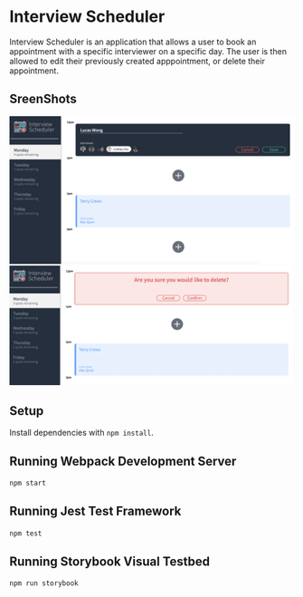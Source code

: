 # Interview Scheduler

  Interview Scheduler is an application that allows a user to book an appointment with a specific interviewer on a specific day. The user is then allowed to edit their previously created apppointment, or delete their appointment.

## SreenShots 

![Appointment Form](https://github.com/Lucas-Wong99/scheduler/blob/production/docs/appointment-form.png?raw=true)
![Appointment Delete](https://github.com/Lucas-Wong99/scheduler/blob/production/docs/appointment-delete.png?raw=true)

## Setup

Install dependencies with `npm install`.

## Running Webpack Development Server

```sh
npm start
```

## Running Jest Test Framework

```sh
npm test
```

## Running Storybook Visual Testbed

```sh
npm run storybook
```

